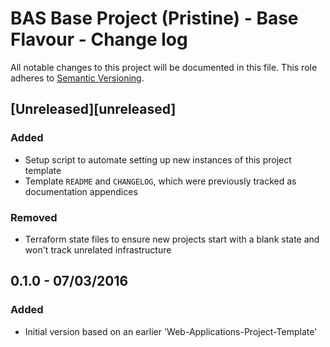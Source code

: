 # BAS Base Project (Pristine) - Base Flavour - Change log

All notable changes to this project will be documented in this file.
This role adheres to [Semantic Versioning](http://semver.org/spec/v2.0.0.html).

## [Unreleased][unreleased]

### Added

* Setup script to automate setting up new instances of this project template
* Template `README` and `CHANGELOG`, which were previously tracked as documentation appendices

### Removed

* Terraform state files to ensure new projects start with a blank state and won't track unrelated infrastructure

## 0.1.0 - 07/03/2016

### Added

* Initial version based on an earlier 'Web-Applications-Project-Template'
